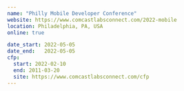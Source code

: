 ```yaml
---
name: "Philly Mobile Developer Conference"
website: https://www.comcastlabsconnect.com/2022-mobile
location: Philadelphia, PA, USA
online: true

date_start: 2022-05-05
date_end:   2022-05-05
cfp:
  start: 2022-02-10
  end: 2011-03-20
  site: https://www.comcastlabsconnect.com/cfp
---
```

